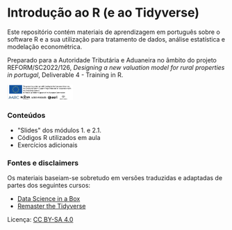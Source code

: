 # Introdução ao R (e ao Tidyverse)

Este repositório contém materiais de aprendizagem em português sobre o software R e a sua utilização para tratamento de dados, análise estatística e modelação econométrica.

Preparado para a Autoridade Tributária e Aduaneira no âmbito do projeto REFORM/SC2022/126, _Designing a new valuation model for rural properties in portugal_, Deliverable 4 - Training in R.

<img src = "img/readme_cover_discl.png" width = "30%" height = "30%">

### Conteúdos

- "Slides" dos módulos 1. e 2.1.
- Códigos R utilizados em aula
- Exercícios adicionais

### Fontes e disclaimers

Os materiais baseiam-se sobretudo em versões traduzidas e adaptadas de partes dos seguintes cursos:

- [Data Science in a Box](https://datasciencebox.org)
- [Remaster the Tidyverse](https://github.com/rstudio-education/remaster-the-tidyverse)

Licença: [CC BY-SA 4.0]("https://creativecommons.org/licenses/by-sa/4.0/")


